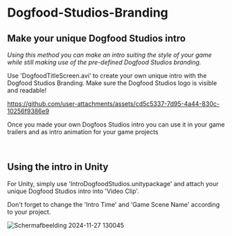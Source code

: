 # Dogfood-Studios-Branding

## Make your unique Dogfood Studios intro
_Using this method you can make an intro suiting the style of your game while still making use of the pre-defined Dogfood Studios branding._

Use 'DogfoodTitleScreen.avi' to create your own unique intro with the Dogfood Studios Branding.
Make sure the Dogfood Studios logo is visible and readable!

https://github.com/user-attachments/assets/cd5c5337-7d95-4a44-830c-10256f9386e9

Once you made your own Dogfoos Studios intro you can use it in your game trailers and as intro animation for your game projects

<br>

## Using the intro in Unity

For Unity, simply use 'IntroDogfoodStudios.unitypackage' and attach your unique Dogfood Studios intro into 'Video Clip'.

Don't forget to change the 'Intro Time' and 'Game Scene Name' according to your project.

![Schermafbeelding 2024-11-27 130045](https://github.com/user-attachments/assets/62396528-3ab4-4cff-80cf-6981d6f73527)
